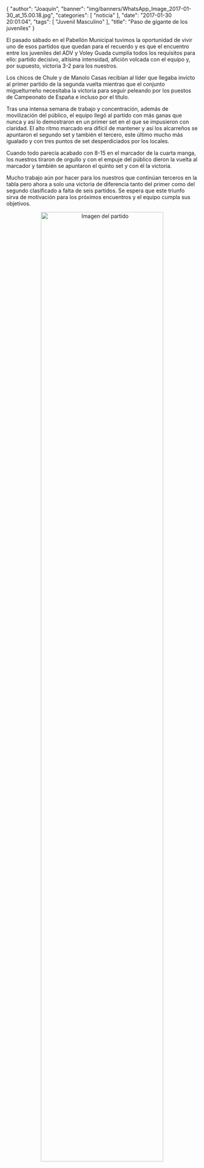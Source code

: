 {
  "author": "Joaquín", 
  "banner": "img/banners/WhatsApp_Image_2017-01-30_at_15.00.18.jpg", 
  "categories": [
    "noticia"
  ], 
  "date": "2017-01-30 20:01:04", 
  "tags": [
    "Juvenil Masculino"
  ], 
  "title": "Paso de gigante de los juveniles"
}

El pasado sábado en el Pabellón Municipal tuvimos la oportunidad de vivir uno de esos partidos que quedan para el recuerdo y es que el encuentro entre los juveniles del ADV y Voley Guada cumplía todos los requisitos para ello: partido decisivo, altísima intensidad, afición volcada con el equipo y, por supuesto, victoria 3-2 para los nuestros.

Los chicos de Chule y de Manolo Casas recibían al líder que llegaba invicto al primer partido de la segunda vuelta mientras que el conjunto miguelturreño necesitaba la victoria para seguir peleando por los puestos de Campeonato de España e incluso por el título.

Tras una intensa semana de trabajo y concentración, además de movilización del público, el equipo llegó al partido con más ganas que nunca y así lo demostraron en un primer set en el que se impusieron con claridad. El alto ritmo marcado era difícil de mantener y así los alcarreños se apuntaron el segundo set y también el tercero, este último mucho más igualado y con tres puntos de set desperdiciados por los locales.

Cuando todo parecía acabado con 8-15 en el marcador de la cuarta manga, los nuestros tiraron de orgullo y con el empuje del público dieron la vuelta al marcador y también se apuntaron el quinto set y con él la victoria.

Mucho trabajo aún por hacer para los nuestros que continúan terceros en la tabla pero ahora a solo una victoria de diferencia tanto del primer como del segundo clasificado a falta de seis partidos. Se espera que este triunfo sirva de motivación para los próximos encuentros y el equipo cumpla sus objetivos.

<center>
<a target="_new" href="http://www.advmiguelturra.org/img/banners/WhatsApp%20Image%202017-01-30%20at%2015.00.18.jpg"> 
<img alt="Imagen del partido" width="80%" align="center" src="http://www.advmiguelturra.org/img/banners/WhatsApp%20Image%202017-01-30%20at%2015.00.18.jpg"/> </a> </center>

